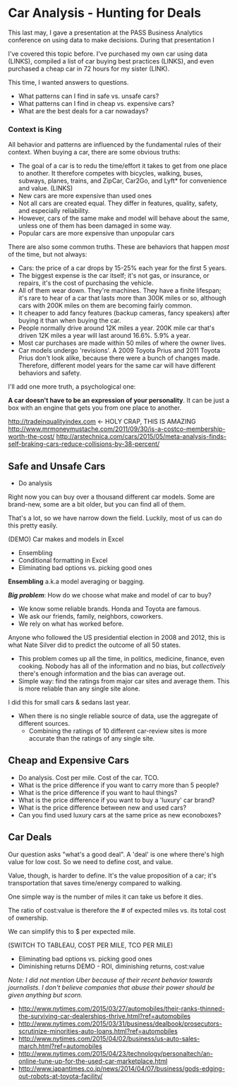 # Car Analysis - Hunting for Deals

This last may, I gave a presentation at the PASS Business Analytics conference on using data to make decisions. During that presentation I

I've covered this topic before. I've purchased my own car using data (LINKS), compiled a list of car buying best practices (LINKS), and even purchased a cheap car in 72 hours for my sister (LINK).

This time, I wanted answers to questions.

* What patterns can I find in safe vs. unsafe cars?
* What patterns can I find in cheap vs. expensive cars?
* What are the best deals for a car nowadays?


### Context is King

All behavior and patterns are influenced by the fundamental rules of their context. When buying a car, there are some obvious truths:


* The goal of a car is to redu the time/effort it takes to get from one place to another. It therefore competes with bicycles, walking, buses, subways, planes, trains, and ZipCar, Car2Go, and Lyft* for convenience and value. (LINKS)
* New cars are more expensive than used ones
* Not all cars are created equal. They differ in features, quality, safety, and especially reliability.
* However, cars of the same make and model will behave about the same, unless one of them has been damaged in some way.
* Popular cars are more expensive than unpopular cars


There are also some common truths. These are behaviors that happen *most* of the time, but not always:

* Cars: the price of a car drops by 15-25% each year for the first 5 years. 
* The biggest expense is the car itself; it's not gas, or insurance, or repairs, it's the cost of purchasing the vehicle.
* All of them wear down. They're machines. They have a finite lifespan; it's rare to hear of a car that lasts more than 300K miles or so, although cars with 200K miles on them are becoming fairly common.
* It cheaper to add fancy features (backup cameras, fancy speakers) after buying it than when buying the car.
* People normally drive around 12K miles a year. 200K mile car that's driven 12K miles a year will last around 16.6%. 5.9% a year.
* Most car purchases are made within 50 miles of where the owner lives.
* Car models undergo 'revisions'. A 2009 Toyota Prius and 2011 Toyota Prius don't look alike, because there were a bunch of changes made. Therefore, different model years for the same car will have different behaviors and safety.


I'll add one more truth, a psychological one:

**A car doesn't have to be an expression of your personality**. It can be just a box with an engine that gets you from one place to another.

http://tradeinqualityindex.com <- HOLY CRAP, THIS IS AMAZING
http://www.mrmoneymustache.com/2011/09/30/is-a-costco-membership-worth-the-cost/
http://arstechnica.com/cars/2015/05/meta-analysis-finds-self-braking-cars-reduce-collisions-by-38-percent/


## Safe and Unsafe Cars

* Do analysis


Right now you can buy over a thousand different car models. Some are brand-new, some are a bit older, but you can find all of them.

That's a lot, so we have narrow down the field. Luckily, most of us can do this pretty easily. 

(DEMO) Car makes and models in Excel

* Ensembling
* Conditional formatting in Excel
* Eliminating bad options vs. picking good ones

**Ensembling** a.k.a model averaging or bagging.

***Big problem***: How do we choose what make and model of car to buy? 
   * We know some reliable brands. Honda and Toyota are famous.
   * We ask our friends, family, neighbors, coworkers.
   * We rely on what has worked before. 

Anyone who followed the US presidential election in 2008 and 2012, this is what Nate Silver did to predict the outcome of all 50 states.

* This problem comes up all the time, in politics, medicine, finance, even cooking. Nobody has all of the information and no bias, but *collectively* there's enough information and the bias can average out. 
* Simple way: find the ratings from major car sites and average them. This is more reliable than any single site alone.

I did this for small cars & sedans last year.

* When there is no single reliable source of data, use the aggregate of different sources. 
   * Combining the ratings of 10 different car-review sites is more accurate than the ratings of any single site.


## Cheap and Expensive Cars

* Do analysis. Cost per mile. Cost of the car. TCO.
* What is the price difference if you want to carry more than 5 people? 
* What is the price difference if you want to haul things?
* What is the price difference if you want to buy a 'luxury' car brand?
* What is the price difference between new and used cars?
* Can you find used luxury cars at the same price as new econoboxes?

## Car Deals

Our question asks "what's a good deal". A 'deal' is one where there's high value for low cost. So we need to define cost, and value.

Value, though, is harder to define.  It's the value proposition of a car; it's transportation that saves time/energy compared to walking.

One simple way is the number of miles it can take us before it dies. 

The ratio of cost:value is therefore the # of expected miles vs. its total cost of ownership.

We can simplify this to $ per expected mile. 



(SWITCH TO TABLEAU, COST PER MILE, TCO PER MILE)


* Eliminating bad options vs. picking good ones
* Diminishing returns
DEMO - ROI, diminishing returns, cost:value


*Note: I did not mention Uber because of their recent behavior towards journalists. I don't believe companies that abuse their power should be given anything but scorn.*



* http://www.nytimes.com/2015/03/27/automobiles/their-ranks-thinned-the-surviving-car-dealerships-thrive.html?ref=automobiles
* http://www.nytimes.com/2015/03/31/business/dealbook/prosecutors-scrutinize-minorities-auto-loans.html?ref=automobiles
* http://www.nytimes.com/2015/04/02/business/us-auto-sales-march.html?ref=automobiles
* http://www.nytimes.com/2015/04/23/technology/personaltech/an-online-tune-up-for-the-used-car-marketplace.html
* http://www.japantimes.co.jp/news/2014/04/07/business/gods-edging-out-robots-at-toyota-facility/

